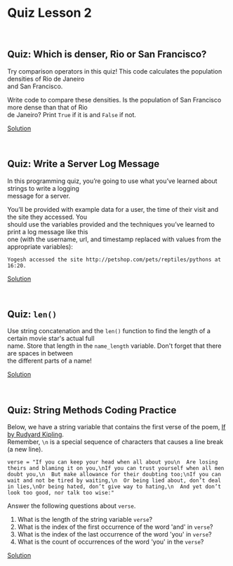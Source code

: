 # Quiz Lesson 2

<br>

## Quiz: Which is denser, Rio or San Francisco?

Try comparison operators in this quiz! This code calculates the population densities of Rio de Janeiro<br>and San Francisco.

Write code to compare these densities. Is the population of San Francisco more dense than that of Rio<br>de Janeiro? Print `True` if it is and `False` if not.

[Solution](https://github.com/HawksSpawn/introduction-to-python-programming-solutions/blob/master/assignments/Lesson_2/population_density.py)

<br>

## Quiz: Write a Server Log Message

In this programming quiz, you’re going to use what you’ve learned about strings to write a logging<br>message for a server.

You’ll be provided with example data for a user, the time of their visit and the site they accessed. You<br>should use the variables provided and the techniques you’ve learned to print a log message like this<br>one (with the username, url, and timestamp replaced with values from the appropriate variables):

`Yogesh accessed the site http://petshop.com/pets/reptiles/pythons at 16:20.`

[Solution](https://github.com/HawksSpawn/introduction-to-python-programming-solutions/blob/master/assignments/Lesson_2/server_log_message.py)

<br>

## Quiz: `len()`

Use string concatenation and the `len()` function to find the length of a certain movie star's actual full<br>name. Store that length in the `name_length` variable. Don't forget that there are spaces in between<br>the different parts of a name!

[Solution](https://github.com/HawksSpawn/introduction-to-python-programming-solutions/blob/master/assignments/Lesson_2/len_name.py)

<br>

## Quiz: String Methods Coding Practice

Below, we have a string variable that contains the first verse of the poem, [If by Rudyard Kipling](https://en.wikipedia.org/wiki/If%E2%80%94).<br>Remember, `\n` is a special sequence of characters that causes a line break (a new line).

```
verse = "If you can keep your head when all about you\n  Are losing theirs and blaming it on you,\nIf you can trust yourself when all men doubt you,\n  But make allowance for their doubting too;\nIf you can wait and not be tired by waiting,\n  Or being lied about, don’t deal in lies,\nOr being hated, don’t give way to hating,\n  And yet don’t look too good, nor talk too wise:"

```

Answer the following questions about `verse`.

1. What is the length of the string variable `verse`?
2. What is the index of the first occurrence of the word 'and' in `verse`?
3. What is the index of the last occurrence of the word 'you' in `verse`?
4. What is the count of occurrences of the word 'you' in the `verse`?

[Solution](https://github.com/HawksSpawn/introduction-to-python-programming-solutions/blob/master/assignments/Lesson_2/string_methods.py)
